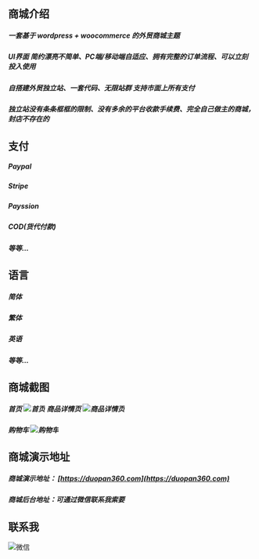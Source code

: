 

商城介绍
-----------------
##### 一套基于 wordpress + woocommerce 的外贸商城主题

##### UI界面 简约漂亮不简单、PC端/移动端自适应、拥有完整的订单流程、可以立刻投入使用

##### 自搭建外贸独立站、一套代码、无限站群 支持市面上所有支付

##### 独立站没有条条框框的限制、没有多余的平台收款手续费、完全自己做主的商城，封店不存在的


支付
-----------------
##### Paypal

##### Stripe

##### Payssion

##### COD(货代付款)

##### 等等...


语言
-----------------
##### 简体
##### 繁体
##### 英语
##### 等等...


商城截图
-----------------
##### 首页 ![首页](/image/1.png) 商品详情页 ![商品详情页](/image/2.png)

##### 购物车 ![购物车](/image/4.png)


商城演示地址
-----------------
##### 商城演示地址： [https://duopan360.com](https://duopan360.com)

##### 商城后台地址：可通过微信联系我索要


联系我
-----------------
![微信](/image/wx.png)


